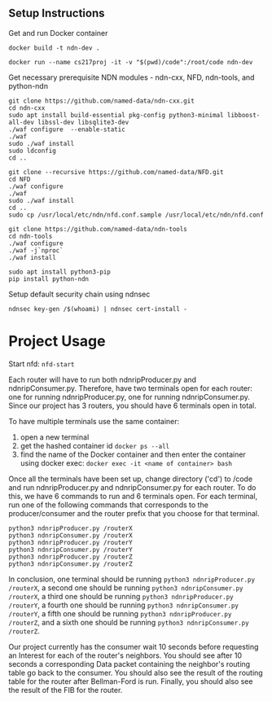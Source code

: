 ## Setup Instructions

Get and run Docker container
```
docker build -t ndn-dev .

docker run --name cs217proj -it -v "$(pwd)/code":/root/code ndn-dev
```

Get necessary prerequisite NDN modules - ndn-cxx, NFD, ndn-tools, and python-ndn
```
git clone https://github.com/named-data/ndn-cxx.git
cd ndn-cxx
sudo apt install build-essential pkg-config python3-minimal libboost-all-dev libssl-dev libsqlite3-dev
./waf configure  --enable-static
./waf
sudo ./waf install
sudo ldconfig
cd ..

git clone --recursive https://github.com/named-data/NFD.git
cd NFD
./waf configure
./waf
sudo ./waf install
cd ..
sudo cp /usr/local/etc/ndn/nfd.conf.sample /usr/local/etc/ndn/nfd.conf

git clone https://github.com/named-data/ndn-tools
cd ndn-tools
./waf configure 
./waf -j`nproc`
./waf install

sudo apt install python3-pip
pip install python-ndn
```
Setup default security chain using ndnsec
```
ndnsec key-gen /$(whoami) | ndnsec cert-install -
```

# Project Usage
Start nfd:
`nfd-start`

Each router will have to run both ndnripProducer.py and ndnripConsumer.py.
Therefore, have two terminals open for each router: one for running ndnripProducer.py, one for running ndnripConsumer.py.
Since our project has 3 routers, you should have 6 terminals open in total.

To have multiple terminals use the same container: 
1) open a new terminal
2) get the hashed container id
`docker ps --all`
3) find the name of the Docker container and then enter the container using docker exec:
`docker exec -it <name of container> bash`

Once all the terminals have been set up, change directory ('cd') to /code and run ndnripProducer.py and ndnripConsumer.py for each router.
To do this, we have 6 commands to run and 6 terminals open. 
For each terminal, run one of the following commands that corresponds to the producer/consumer and the router prefix that you choose for that terminal.
```
python3 ndnripProducer.py /routerX
python3 ndnripConsumer.py /routerX
python3 ndnripProducer.py /routerY
python3 ndnripConsumer.py /routerY
python3 ndnripProducer.py /routerZ
python3 ndnripConsumer.py /routerZ
```
In conclusion, one terminal should be running `python3 ndnripProducer.py /routerX`, 
a second one should be running `python3 ndnripConsumer.py /routerX`,
a third one should be running `python3 ndnripProducer.py /routerY`,
a fourth one should be running `python3 ndnripConsumer.py /routerY`,
a fifth one should be running `python3 ndnripProducer.py /routerZ`,
and a sixth one should be running `python3 ndnripConsumer.py /routerZ`.

Our project currently has the consumer wait 10 seconds before requesting an Interest for each of the router's neighbors.
You should see after 10 seconds a corresponding Data packet containing the neighbor's routing table go back to the consumer.
You should also see the result of the routing table for the router after Bellman-Ford is run.
Finally, you should also see the result of the FIB for the router.
